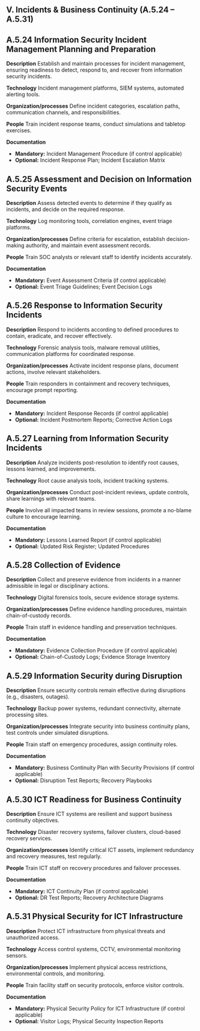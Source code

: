 ## **V. Incidents & Business Continuity (A.5.24 – A.5.31)**

## **A.5.24 Information Security Incident Management Planning and Preparation**

**Description**
Establish and maintain processes for incident management, ensuring readiness to detect, respond to, and recover from information security incidents.

**Technology**
Incident management platforms, SIEM systems, automated alerting tools.

**Organization/processes**
Define incident categories, escalation paths, communication channels, and responsibilities.

**People**
Train incident response teams, conduct simulations and tabletop exercises.

**Documentation**

* **Mandatory:** Incident Management Procedure (if control applicable)
* **Optional:** Incident Response Plan; Incident Escalation Matrix


## **A.5.25 Assessment and Decision on Information Security Events**

**Description**
Assess detected events to determine if they qualify as incidents, and decide on the required response.

**Technology**
Log monitoring tools, correlation engines, event triage platforms.

**Organization/processes**
Define criteria for escalation, establish decision-making authority, and maintain event assessment records.

**People**
Train SOC analysts or relevant staff to identify incidents accurately.

**Documentation**

* **Mandatory:** Event Assessment Criteria (if control applicable)
* **Optional:** Event Triage Guidelines; Event Decision Logs


## **A.5.26 Response to Information Security Incidents**

**Description**
Respond to incidents according to defined procedures to contain, eradicate, and recover effectively.

**Technology**
Forensic analysis tools, malware removal utilities, communication platforms for coordinated response.

**Organization/processes**
Activate incident response plans, document actions, involve relevant stakeholders.

**People**
Train responders in containment and recovery techniques, encourage prompt reporting.

**Documentation**

* **Mandatory:** Incident Response Records (if control applicable)
* **Optional:** Incident Postmortem Reports; Corrective Action Logs


## **A.5.27 Learning from Information Security Incidents**

**Description**
Analyze incidents post-resolution to identify root causes, lessons learned, and improvements.

**Technology**
Root cause analysis tools, incident tracking systems.

**Organization/processes**
Conduct post-incident reviews, update controls, share learnings with relevant teams.

**People**
Involve all impacted teams in review sessions, promote a no-blame culture to encourage learning.

**Documentation**

* **Mandatory:** Lessons Learned Report (if control applicable)
* **Optional:** Updated Risk Register; Updated Procedures


## **A.5.28 Collection of Evidence**

**Description**
Collect and preserve evidence from incidents in a manner admissible in legal or disciplinary actions.

**Technology**
Digital forensics tools, secure evidence storage systems.

**Organization/processes**
Define evidence handling procedures, maintain chain-of-custody records.

**People**
Train staff in evidence handling and preservation techniques.

**Documentation**

* **Mandatory:** Evidence Collection Procedure (if control applicable)
* **Optional:** Chain-of-Custody Logs; Evidence Storage Inventory


## **A.5.29 Information Security during Disruption**

**Description**
Ensure security controls remain effective during disruptions (e.g., disasters, outages).

**Technology**
Backup power systems, redundant connectivity, alternate processing sites.

**Organization/processes**
Integrate security into business continuity plans, test controls under simulated disruptions.

**People**
Train staff on emergency procedures, assign continuity roles.

**Documentation**

* **Mandatory:** Business Continuity Plan with Security Provisions (if control applicable)
* **Optional:** Disruption Test Reports; Recovery Playbooks


## **A.5.30 ICT Readiness for Business Continuity**

**Description**
Ensure ICT systems are resilient and support business continuity objectives.

**Technology**
Disaster recovery systems, failover clusters, cloud-based recovery services.

**Organization/processes**
Identify critical ICT assets, implement redundancy and recovery measures, test regularly.

**People**
Train ICT staff on recovery procedures and failover processes.

**Documentation**

* **Mandatory:** ICT Continuity Plan (if control applicable)
* **Optional:** DR Test Reports; Recovery Architecture Diagrams


## **A.5.31 Physical Security for ICT Infrastructure**

**Description**
Protect ICT infrastructure from physical threats and unauthorized access.

**Technology**
Access control systems, CCTV, environmental monitoring sensors.

**Organization/processes**
Implement physical access restrictions, environmental controls, and monitoring.

**People**
Train facility staff on security protocols, enforce visitor controls.

**Documentation**

* **Mandatory:** Physical Security Policy for ICT Infrastructure (if control applicable)
* **Optional:** Visitor Logs; Physical Security Inspection Reports

